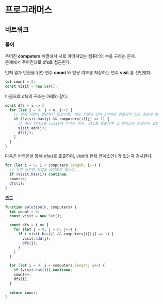 # 프로그래머스

## 네트워크

### 풀이

주어진 **computers** 배열에서 서로 이어져있는 컴퓨터의 수를 구하는 문제.  
문제에서 주어진대로 dfs로 접근한다.  

먼저 결과 반환을 위한 변수 **count** 와 방문 여부를 저장하는 변수 **visit** 를 선언했다.

```javascript
let count = 0;
const visit = new Set();
```

다음으로 dfs의 구조는 아래와 같다.

```javascript
const dfs = i => {
  for (let j = 0; j < n; j++) {
    // 현재 지점이 방문하지 않았으며, 해당 지점의 값이 1이라면 연결되어 있는 경로에 해당한다.
    if (!visit.has(j) && computers[i][j] == 1) {
      // 해당 인덱스를 visit에 추가한 이후, dfs를 호출하여 그 인덱스와 연결되어 있는 다른 지점을 찾는다.
      visit.add(j);
      dfs(j);
    }
  }
}
```

다음은 반복문을 통해 dfs()를 호출하며, visit에 현재 인덱스인 **i** 가 있는지 검사한다.  

```javascript
for (let i = 0; i < computers.length; i++) {
  // 이미 방문한 지점을 방문하지 않는다.
  if (visit.has(i)) continue;
  count++;
  dfs(i);
}
```

**코드**

```javascript
function solution(n, computers) {
  let count = 0;
  const visit = new Set();

  const dfs = i => {
    for (let j = 0; j < n; j++) {
      if (!visit.has(j) && computers[i][j] == 1) {
        visit.add(j);
        dfs(j);
      }
    }
  }

  for (let i = 0; i < computers.length; i++) {
    if (visit.has(i)) continue;
    count++;
    dfs(i);
  }
  
  return count;
}
```